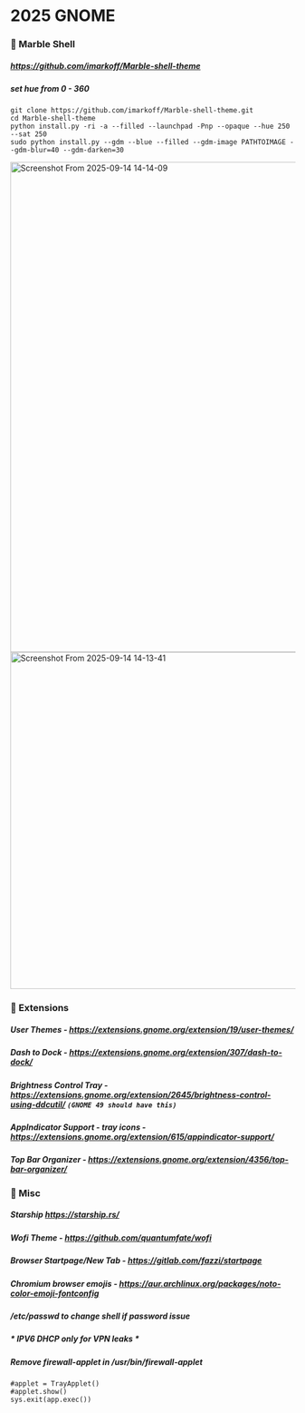 # 2025 GNOME



   
### 🎨 Marble Shell
##### https://github.com/imarkoff/Marble-shell-theme
##### set hue from 0 - 360    
```
git clone https://github.com/imarkoff/Marble-shell-theme.git
cd Marble-shell-theme
python install.py -ri -a --filled --launchpad -Pnp --opaque --hue 250 --sat 250
sudo python install.py --gdm --blue --filled --gdm-image PATHTOIMAGE --gdm-blur=40 --gdm-darken=30
```

<img width="1535" height="864" alt="Screenshot From 2025-09-14 14-14-09" src="https://github.com/user-attachments/assets/c3eef240-e0fb-4122-b03b-472917829b3b" />

<img width="846" height="594" alt="Screenshot From 2025-09-14 14-13-41" src="https://github.com/user-attachments/assets/cbbb3906-6d8c-424f-b6ad-258e7c71cdf7" />


### 🔌 Extensions

##### **User Themes** - https://extensions.gnome.org/extension/19/user-themes/

##### **Dash to Dock** - https://extensions.gnome.org/extension/307/dash-to-dock/

##### **Brightness Control Tray** - https://extensions.gnome.org/extension/2645/brightness-control-using-ddcutil/  ``` (GNOME 49 should have this) ``` 

##### **AppIndicator Support - tray icons** - https://extensions.gnome.org/extension/615/appindicator-support/ 

##### **Top Bar Organizer** - https://extensions.gnome.org/extension/4356/top-bar-organizer/


### 👾 Misc

##### Starship https://starship.rs/

##### Wofi Theme - https://github.com/quantumfate/wofi  
  
##### Browser Startpage/New Tab - https://gitlab.com/fazzi/startpage
  
##### Chromium browser emojis - https://aur.archlinux.org/packages/noto-color-emoji-fontconfig

##### /etc/passwd to change shell if password issue
 
#####  * IPV6 DHCP only for VPN leaks *

##### Remove firewall-applet in /usr/bin/firewall-applet

```
#applet = TrayApplet()
#applet.show()
sys.exit(app.exec())
```
